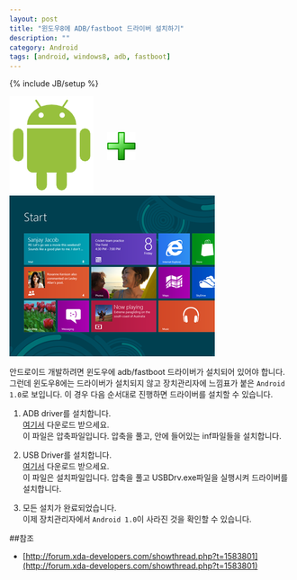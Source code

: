 ```yaml
---
layout: post
title: "윈도우8에 ADB/fastboot 드라이버 설치하기"
description: ""
category: Android
tags: [android, windows8, adb, fastboot]
---
```

{% include JB/setup %}

![안드로이드 이미지](/images/blog/android.png)
<img src="/images/blog/plus.png" width="50px" style="margin:60px 20px" alt="plus 이미지"/>
![윈도우8 이미지](/images/blog/windows8.png)

안드로이드 개발하려면 윈도우에 adb/fastboot 드라이버가 설치되어 있어야 합니다. 그런데 윈도우8에는 드라이버가 설치되지 않고 장치관리자에 느낌표가 붙은 `Android 1.0`로 보입니다. 이 경우 다음 순서대로 진행하면 드라이버를 설치할 수 있습니다.

1. ADB driver를 설치합니다. <br/>
[여기서](http://ygpark-data.tistory.com/1) 다운로드 받으세요.<br/>
이 파일은 압축파일입니다. 압축을 풀고, 안에 들어있는 inf파일들을 설치합니다.

1. USB Driver를 설치합니다. <br/>
[여기서](http://ygpark-data.tistory.com/2) 다운로드 받으세요.<br/>
이 파일은 설치파일입니다. 압축을 풀고 USBDrv.exe파일을 실행시켜 드라이버를 설치합니다.

1. 모든 설치가 완료되었습니다. <br/>
이제 장치관리자에서 `Android 1.0`이 사라진 것을 확인할 수 있습니다.


##참조

- [http://forum.xda-developers.com/showthread.php?t=1583801](http://forum.xda-developers.com/showthread.php?t=1583801)













